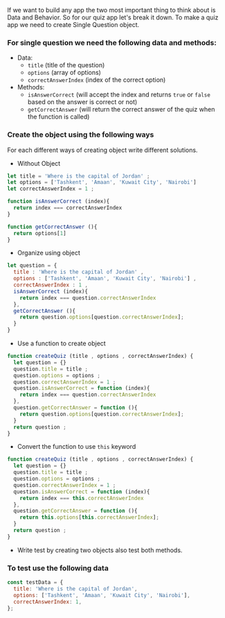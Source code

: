 If we want to build any app the two most important thing to think about is Data and Behavior. So for our quiz app let's break it down. To make a quiz app we need to create Single Question object.

### For single question we need the following data and methods:

- Data:
  - `title` (title of the question)
  - `options` (array of options)
  - `correctAnswerIndex` (index of the correct option)
- Methods:
  - `isAnswerCorrect` (will accept the index and returns `true` or `false` based on the answer is correct or not)
  - `getCorrectAnswer` (will return the correct answer of the quiz when the function is called)

### Create the object using the following ways

For each different ways of creating object write different solutions.

- Without Object
```js
let title = 'Where is the capital of Jordan' ;
let options = ['Tashkent', 'Amaan', 'Kuwait City', 'Nairobi']
let correctAnswerIndex = 1 ;

function isAnswerCorrect (index){
  return index === correctAnswerIndex
}

function getCorrectAnswer (){
  return options[1]
}
```


- Organize using object
```js
let question = {
  title : 'Where is the capital of Jordan' ,
  options : ['Tashkent', 'Amaan', 'Kuwait City', 'Nairobi'] ,
  correctAnswerIndex : 1 ,
  isAnswerCorrect (index){
    return index === question.correctAnswerIndex
  },
  getCorrectAnswer (){
    return question.options[question.correctAnswerIndex];
  }
}
```



- Use a function to create object
```js
function createQuiz (title , options , correctAnswerIndex) {
  let question = {}
  question.title = title ;
  question.options = options ;
  question.correctAnswerIndex = 1 ;
  question.isAnswerCorrect = function (index){
    return index === question.correctAnswerIndex
  },
  question.getCorrectAnswer = function (){
    return question.options[question.correctAnswerIndex];
  }
  return question ;
}

```



- Convert the function to use `this` keyword
```js
function createQuiz (title , options , correctAnswerIndex) {
  let question = {}
  question.title = title ;
  question.options = options ;
  question.correctAnswerIndex = 1 ;
  question.isAnswerCorrect = function (index){
    return index === this.correctAnswerIndex
  },
  question.getCorrectAnswer = function (){
    return this.options[this.correctAnswerIndex];
  }
  return question ;
}

```


- Write test by creating two objects also test both methods.

### To test use the following data

```js
const testData = {
  title: 'Where is the capital of Jordan',
  options: ['Tashkent', 'Amaan', 'Kuwait City', 'Nairobi'],
  correctAnswerIndex: 1,
};
```
